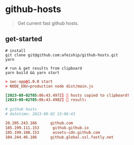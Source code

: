 # github-hosts
> Get current fast github hosts.

## get-started
```shell
# install
git clone git@github.com:afeiship/github-hosts.git
yarn

# run & get results from clipboard
yarn build && yarn start
```

```conf
> swc-app@1.0.0 start
> NODE_ENV=production node dist/main.js

[2023-08-02T05:06:43.497Z] 🚀 hosts copied to clipboard!
[2023-08-02T05:06:43.498Z] 🍒 result:
 
# github hosts
# datetime: 2023-08-02 13:06:43

20.205.243.166      github.com
185.199.111.153      github.github.io
185.199.108.153      assets-cdn.github.com
104.244.46.186      github.global.ssl.fastly.net 
```
